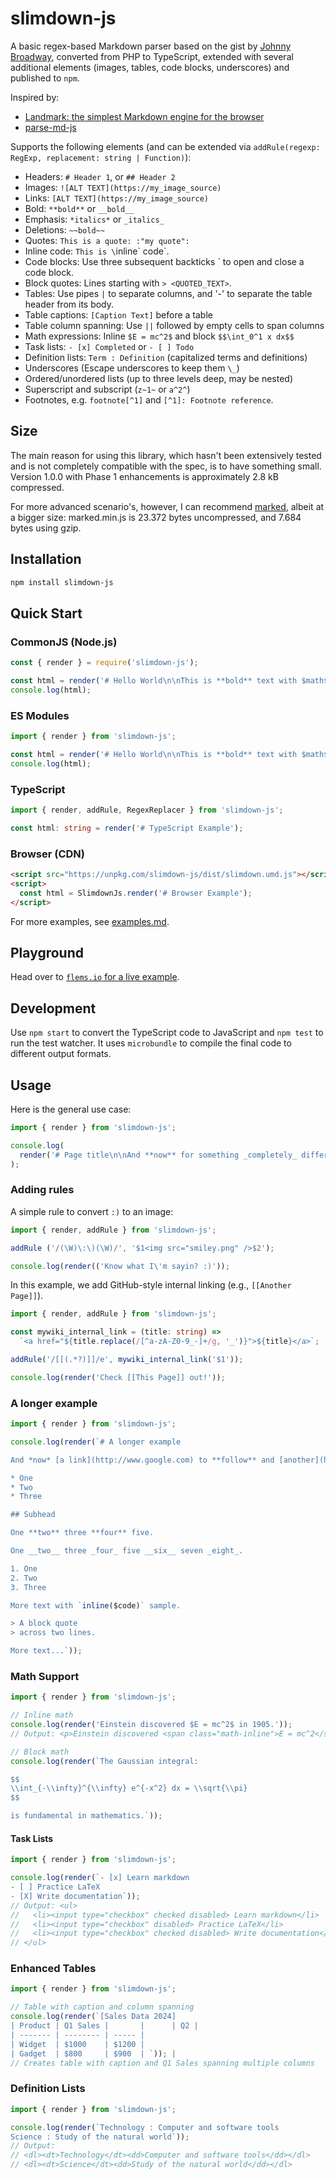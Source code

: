 # slimdown-js

A basic regex-based Markdown parser based on the gist by [Johnny Broadway](https://gist.github.com/jbroadway/2836900), converted from PHP to TypeScript, extended with several additional elements (images, tables, code blocks, underscores) and published to `npm`.

Inspired by:

- [Landmark: the simplest Markdown engine for the browser](https://gist.github.com/plugnburn/f0d12e38b6416a77c098)
- [parse-md-js](https://github.com/Chalarangelo/parse-md-js/blob/master/parsemd.js)

Supports the following elements (and can be extended via `addRule(regexp: RegExp, replacement: string | Function)`):

- Headers: `# Header 1`, or `## Header 2`
- Images: `![ALT TEXT](https://my_image_source)`
- Links: `[ALT TEXT](https://my_image_source)`
- Bold: `**bold**` or `__bold__`
- Emphasis: `*italics*` or `_italics_`
- Deletions: `~~bold~~`
- Quotes: `This is a quote: :"my quote":`
- Inline code: `This is \`inline\` code`.
- Code blocks: Use three subsequent backticks \` to open and close a code block.
- Block quotes: Lines starting with `> <QUOTED_TEXT>`.
- Tables: Use pipes `|` to separate columns, and '-' to separate the table header from its body.
- Table captions: `[Caption Text]` before a table
- Table column spanning: Use `||` followed by empty cells to span columns
- Math expressions: Inline `$E = mc^2$` and block `$$\int_0^1 x dx$$`
- Task lists: `- [x] Completed` or `- [ ] Todo`
- Definition lists: `Term : Definition` (capitalized terms and definitions)
- Underscores (Escape underscores to keep them `\_`)
- Ordered/unordered lists (up to three levels deep, may be nested)
- Superscript and subscript (`z~1~` or `a^2^`)
- Footnotes, e.g. `footnote[^1]` and `[^1]: Footnote reference`.

## Size

The main reason for using this library, which hasn't been extensively tested and is not completely compatible with the spec, is to have something small. Version 1.0.0 with Phase 1 enhancements is approximately 2.8 kB compressed.

For more advanced scenario's, however, I can recommend [marked](https://github.com/markedjs/marked), albeit at a bigger size: marked.min.js is 23.372 bytes uncompressed, and 7.684 bytes using gzip.

## Installation

```bash
npm install slimdown-js
```

## Quick Start

### CommonJS (Node.js)

```javascript
const { render } = require('slimdown-js');

const html = render('# Hello World\n\nThis is **bold** text with $math$!');
console.log(html);
```

### ES Modules

```javascript
import { render } from 'slimdown-js';

const html = render('# Hello World\n\nThis is **bold** text with $math$!');
console.log(html);
```

### TypeScript

```typescript
import { render, addRule, RegexReplacer } from 'slimdown-js';

const html: string = render('# TypeScript Example');
```

### Browser (CDN)

```html
<script src="https://unpkg.com/slimdown-js/dist/slimdown.umd.js"></script>
<script>
  const html = SlimdownJs.render('# Browser Example');
</script>
```

For more examples, see [examples.md](./examples.md).

## Playground

Head over to [`flems.io` for a live example](https://flems.io/#0=N4IgtglgJlA2CmIBcAWArAOgMwBoQGd4EBjAF3imRA1PxD32ICcB7WWZAbQAYcAmAOzcAungBmEBHSSdQAOwCGYREmq16IYiznkdVCGAAOLJqQAEAKjML8Z-FDNjWYMwB0CsA1BYB3OQFoAK3x3AG5XOQitOXw2eAxYFgBzAAp7AEoIqO18czAHAF4zAAMIgGIzABUIUgQsuUqWMwBXQksLAGVPfN85CwscMySmBQAjMxrHZzNOOUMwYRSAC1JSQ3wkAHpNn12MObBgjC0wTcMFYgBrBST4Tfxu7z8g-HSzE0sxE0urUiX4MyGViBeBkd5yGYAcRqAAlmqNFis1httkkakt4ccWKd4EwIJcAG7NdgQORJfD3R69F7pDD1KwAeTk8AiVkqPhYrKqSyY8BZELM-jMADEWM0mBEzIKRRACfypREhZwAB7CMwAEW0-KVZjVHVIklgZlITW89Uq8FyZjAAE83K5igB9LRQeCO1wO+plCodeH-BRQepMgH9Ugc-rGnl89oWL7i-pWCRyumROTBsyOx1hliZyO8gGOuNMR2OWUFx34CDK3OEOUQx3wCBJFaOlMRACMGDMwYifC77M5ciw-aj-PKFUqYwQZngyqUhjqqc4k9G0-9rqYwgiAB8qlPLVLD4fdwBBXlHi9S3cAYRYbCvO-8T+fL9f26Qr8-T6Q28-P53ZhaEaWATLYF67nizakP4CieEkzIOLuAAk7YAGzcNwZjbgBQFmHwoGXruxDwDouIUIRh4ofh2FyLuABe8CjCMdikHihgHruCjnsyCjmOBR4oVh9QeqUnoOvkXoTvuM5zkYi4ASuUiXleZhngCynHmYt73kJtFfvp776a+P5-jRRH3iBEBgUeEFNisMFwQhWFmCh6GYWZgH3vhVkUcRpG8g4-FSlRun0YxzG5GxHHWNx8C8RRlHtrpWRiaJpSpt6FTqvAEhyDUEA5PUABySgAklSAajlpL5doZjthEJXKHhZgVdluU1RCfCSWYACScieMynmutYcgOF8LCkHIE2WvUACyJgAuQyrmD46L2sUpIDfAKRIS68CZA6djzggbZyAAfKpZiriwVxmAAjs000RBdFysPgtjZmYW34KdMJkQRCh2AYC4AuNk3TZwAB67bCF2ADqa2xE1AZQB1sHGrO5gKGI5BMBMpCnfN55LQTGCnVDMMVbNdq8mIZFyMRGDFOEqZgBgvKjbiKTeMQzTKDoGCjCwUA2oMYApAA5KjBIS2LNBMK0pBpFA7MkRuKT5OkWvpKEGiECQBo5FQaACEg3AgAAvqIIADZc0iyCAijKFQkB-HiHB4OKHCqEi6xbJszRzJcSRYqcrs8pIAACfZ9u2fCbOH7sYJAcgYMEGikDa7FUIwbGkJbODyKVOdUs86ee0w3sgL7KIB0HIcnJSXjUsEkedp23CbKjuRNz0fgYHzKvlyAmfZ6oucQIY+dWxbQA).

## Development

Use `npm start` to convert the TypeScript code to JavaScript and `npm test` to run the test watcher. It uses `microbundle` to compile the final code to different output formats.

## Usage

Here is the general use case:

```ts
import { render } from 'slimdown-js';

console.log(
  render('# Page title\n\nAnd **now** for something _completely_ different.',),
);
```

### Adding rules

A simple rule to convert `:)` to an image:

```ts
import { render, addRule } from 'slimdown-js';

addRule ('/(\W)\:\)(\W)/', '$1<img src="smiley.png" />$2');

console.log(render(('Know what I\'m sayin? :)'));
```

In this example, we add GitHub-style internal linking
(e.g., `[[Another Page]]`).

```ts
import { render, addRule } from 'slimdown-js';

const mywiki_internal_link = (title: string) =>
  `<a href="${title.replace(/[^a-zA-Z0-9_-]+/g, '_')}">${title}</a>`;

addRule('/[[(.*?)]]/e', mywiki_internal_link('$1'));

console.log(render('Check [[This Page]] out!'));
```

### A longer example

```ts
import { render } from 'slimdown-js';

console.log(render(`# A longer example

And *now* [a link](http://www.google.com) to **follow** and [another](http://yahoo.com/).

* One
* Two
* Three

## Subhead

One **two** three **four** five.

One __two__ three _four_ five __six__ seven _eight_.

1. One
2. Two
3. Three

More text with `inline($code)` sample.

> A block quote
> across two lines.

More text...`));
```

### Math Support

```ts
import { render } from 'slimdown-js';

// Inline math
console.log(render('Einstein discovered $E = mc^2$ in 1905.'));
// Output: <p>Einstein discovered <span class="math-inline">E = mc^2</span> in 1905.</p>

// Block math
console.log(render(`The Gaussian integral:

$$
\\int_{-\\infty}^{\\infty} e^{-x^2} dx = \\sqrt{\\pi}
$$

is fundamental in mathematics.`));
```

#### Task Lists

```ts
import { render } from 'slimdown-js';

console.log(render(`- [x] Learn markdown
- [ ] Practice LaTeX
- [X] Write documentation`));
// Output: <ul>
//   <li><input type="checkbox" checked disabled> Learn markdown</li>
//   <li><input type="checkbox" disabled> Practice LaTeX</li>
//   <li><input type="checkbox" checked disabled> Write documentation</li>
// </ul>
```

### Enhanced Tables

```ts
import { render } from 'slimdown-js';

// Table with caption and column spanning
console.log(render(`[Sales Data 2024]
| Product | Q1 Sales |       |      | Q2 |
| ------- | -------- | ----- |
| Widget  | $1000    | $1200 |
| Gadget  | $800     | $900  | `)); |
// Creates table with caption and Q1 Sales spanning multiple columns
```

### Definition Lists

```ts
import { render } from 'slimdown-js';

console.log(render(`Technology : Computer and software tools
Science : Study of the natural world`));
// Output: 
// <dl><dt>Technology</dt><dd>Computer and software tools</dd></dl>
// <dl><dt>Science</dt><dd>Study of the natural world</dd></dl>
```
